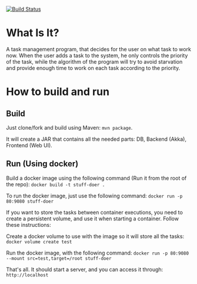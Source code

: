 [![Build Status](https://travis-ci.org/igorbasko01/stuff-doer.svg?branch=master)](https://travis-ci.org/igorbasko01/stuff-doer)
# What Is It?
A task management program, that decides for the user on what task to work now.
When the user adds a task to the system, he only controls the priority 
of the task, while the algorithm of the program will try to avoid starvation
and provide enough time to work on each task according to the priority.
# How to build and run
## Build
Just clone/fork and build using Maven: `mvn package`.

It will create a JAR that contains all the needed parts: DB, Backend (Akka), Frontend (Web UI). 
## Run (Using docker)
Build a docker image using the following command (Run it from the root of the repo): `docker build -t stuff-doer .`

To run the docker image, just use the following command: `docker run -p 80:9080 stuff-doer`

If you want to store the tasks between container executions, you need to create a persistent volume, and use it when starting a container. Follow these instructions:

Create a docker volume to use with the image so it will store all the tasks: `docker volume create test`

Run the docker image, with the following command: `docker run -p 80:9080 --mount src=test,target=/root stuff-doer`

That's all. It should start a server, and you can access it through: `http://localhost`